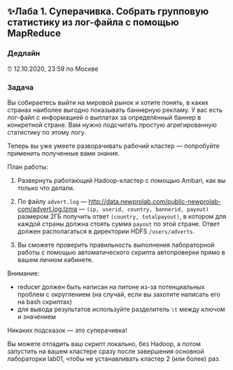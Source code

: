 ## ✨Лаба 1. Суперачивка. Собрать групповую статистику из лог-файла с помощью MapReduce

### Дедлайн

⏰ 12.10.2020, 23:59 по Москве

### Задача

Вы собираетесь выйти на мировой рынок и хотите понять, в каких странах наиболее выгодно показывать баннерную рекламу. У вас есть лог-файл с информацией о выплатах за определённый баннер в конкретной стране. Вам нужно подсчитать простую агрегированную статистику по этому логу.

Теперь вы уже умеете разворачивать рабочий кластер — попробуйте применить полученные вами знания.

План работы:

1. Развернуть работающий Hadoop-кластер с помощью Ambari, как вы только что делали.

2. По файлу `advert.log` — http://data.newprolab.com/public-newprolab-com/advert.log.lzma — `(ip, userid, country, bannerid, payout)` размером 2ГБ получить ответ `(country, totalpayout)`, в котором для каждой страны должна стоять сумма `payout` по этой стране. Ответ должен располагаться в директории HDFS `/users/adverts`.

3. Вы сможете проверить правильность выполнения лабораторной работы с помощью автоматического скрипта автопроверки прямо в вашем личном кабинете.

Внимание:

- reducer должен быть написан на питоне из-за потенциальных проблем с округлением (на случай, если вы захотите написать его на bash скриптах)
- для вывода результатов используйте разделитель `\t` между ключом и значением

Никаких подсказок — это суперачивка!

Вы можете отладить ваш скрипт локально, без Hadoop, а потом запустить на вашем кластере сразу после завершения основной лабораторки lab01, чтобы не устанавливать кластер 2 (или более) раз.
